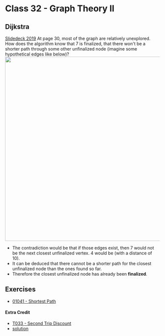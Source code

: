 # Class 32 - Graph Theory II
## Dijkstra
[Slidedeck 2019](https://assets.hkoi.org/training2019/g-ii.pdf)
At page 30, most of the graph are relatively unexplored. How does the algorithm know that 7 is finalized, that there won't be a shorter path through some other unfinalized node (imagine some hypothetical edges like below)?
<img src="https://i.imgur.com/aQTz13H.jpg" width="600">

- The contradiction would be that if those edges exist, then 7 would not be the next closest unfinalized vertex. 4 would be (with a distance of 10).
- It can be deduced that there cannot be a shorter path for the closest unfinalized node than the ones found so far.
- Therefore the closest unfinalized node has already been **finalized**.

## Exercises
- [01041 - Shortest Path](https://judge.hkoi.org/task/01041)
#### Extra Credit
- [T033 - Second Trip Discount](https://judge.hkoi.org/task/T033)
- [solution](https://replit.com/@haye/dgs#t033/solution.cpp)
